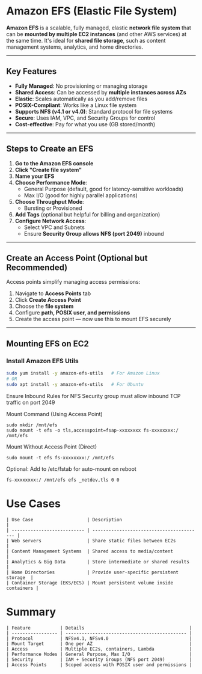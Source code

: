 # Amazon EFS (Elastic File System)

**Amazon EFS** is a scalable, fully managed, elastic **network file system** that can be **mounted by multiple EC2 instances** (and other AWS services) at the same time. It's ideal for **shared file storage**, such as content management systems, analytics, and home directories.

---

## Key Features

- **Fully Managed**: No provisioning or managing storage
- **Shared Access**: Can be accessed by **multiple instances across AZs**
- **Elastic**: Scales automatically as you add/remove files
- **POSIX-Compliant**: Works like a Linux file system
- **Supports NFS (v4.1 or v4.0)**: Standard protocol for file systems
- **Secure**: Uses IAM, VPC, and Security Groups for control
- **Cost-effective**: Pay for what you use (GB stored/month)

---

## Steps to Create an EFS

1. **Go to the Amazon EFS console**
2. **Click "Create file system"**
3. **Name your EFS**
4. **Choose Performance Mode**:
   - General Purpose (default, good for latency-sensitive workloads)
   - Max I/O (good for highly parallel applications)
5. **Choose Throughput Mode**:
   - Bursting or Provisioned
6. **Add Tags** (optional but helpful for billing and organization)
7. **Configure Network Access**:
   - Select VPC and Subnets
   - Ensure **Security Group allows NFS (port 2049)** inbound

---

## Create an Access Point (Optional but Recommended)

Access points simplify managing access permissions:

1. Navigate to **Access Points** tab
2. Click **Create Access Point**
3. Choose the **file system**
4. Configure **path, POSIX user, and permissions**
5. Create the access point — now use this to mount EFS securely

---

##  Mounting EFS on EC2

###  Install Amazon EFS Utils

```bash
sudo yum install -y amazon-efs-utils   # For Amazon Linux
# OR
sudo apt install -y amazon-efs-utils   # For Ubuntu
```

Ensure Inbound Rules for NFS
Security group must allow inbound TCP traffic on port 2049

Mount Command (Using Access Point)
```
sudo mkdir /mnt/efs
sudo mount -t efs -o tls,accesspoint=fsap-xxxxxxxx fs-xxxxxxxx:/ /mnt/efs
```
Mount Without Access Point (Direct)
```
sudo mount -t efs fs-xxxxxxxx:/ /mnt/efs
```
Optional: Add to /etc/fstab for auto-mount on reboot
```
fs-xxxxxxxx:/ /mnt/efs efs _netdev,tls 0 0
```

# Use Cases
```
| Use Case                    | Description                               |
| --------------------------- | ----------------------------------------- |
| Web servers                 | Share static files between EC2s           |
| Content Management Systems  | Shared access to media/content            |
| Analytics & Big Data        | Store intermediate or shared results      |
| Home Directories            | Provide user-specific persistent storage  |
| Container Storage (EKS/ECS) | Mount persistent volume inside containers |

```
# Summary
```
| Feature           | Details                                       |
| ----------------- | --------------------------------------------- |
| Protocol          | NFSv4.1, NFSv4.0                              |
| Mount Target      | One per AZ                                    |
| Access            | Multiple EC2s, containers, Lambda             |
| Performance Modes | General Purpose, Max I/O                      |
| Security          | IAM + Security Groups (NFS port 2049)         |
| Access Points     | Scoped access with POSIX user and permissions |

```
